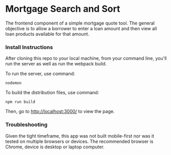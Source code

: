 # Mortgage Search and Sort

The frontend component of a simple mortgage quote tool. The general objective is to allow a borrower to enter a loan amount and then view all loan products available for that amount.

### Install Instructions

After cloning this repo to your local machine, from your command line, you'll run the server as well as run the webpack build.

To run the server, use command:

```
nodemon
```

To build the distribution files, use command:

```
npm run build
```

Then, go to [http://localhost:3000/](http://localhost:3000/) to view the page.

### Troubleshooting

Given the tight timeframe, this app was not built mobile-first nor was it tested on multiple browsers or devices. The recommended browser is Chrome, device is desktop or laptop computer.
